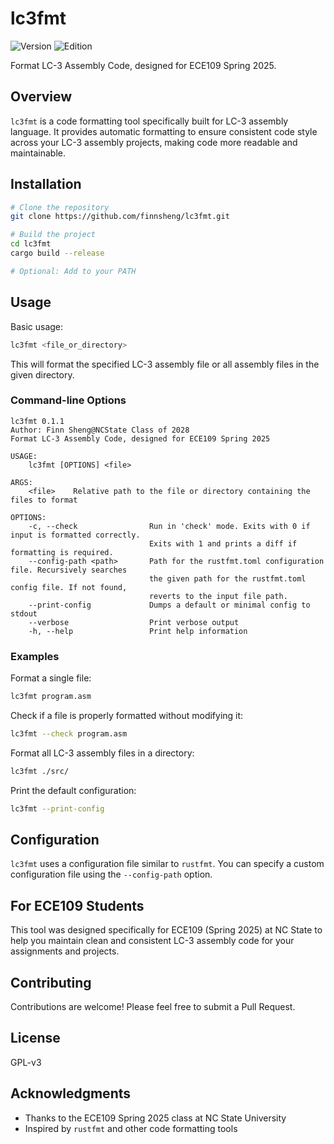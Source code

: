 # lc3fmt

![Version](https://img.shields.io/badge/version-0.1.1-blue)
![Edition](https://img.shields.io/badge/edition-2024-orange)

Format LC-3 Assembly Code, designed for ECE109 Spring 2025.

## Overview

`lc3fmt` is a code formatting tool specifically built for LC-3 assembly language. It provides automatic formatting to ensure consistent code style across your LC-3 assembly projects, making code more readable and maintainable.

## Installation

```bash
# Clone the repository
git clone https://github.com/finnsheng/lc3fmt.git

# Build the project
cd lc3fmt
cargo build --release

# Optional: Add to your PATH
```

## Usage

Basic usage:

```bash
lc3fmt <file_or_directory>
```

This will format the specified LC-3 assembly file or all assembly files in the given directory.

### Command-line Options

```
lc3fmt 0.1.1
Author: Finn Sheng@NCState Class of 2028
Format LC-3 Assembly Code, designed for ECE109 Spring 2025

USAGE:
    lc3fmt [OPTIONS] <file>

ARGS:
    <file>    Relative path to the file or directory containing the files to format

OPTIONS:
    -c, --check                Run in 'check' mode. Exits with 0 if input is formatted correctly.
                               Exits with 1 and prints a diff if formatting is required.
    --config-path <path>       Path for the rustfmt.toml configuration file. Recursively searches
                               the given path for the rustfmt.toml config file. If not found,
                               reverts to the input file path.
    --print-config             Dumps a default or minimal config to stdout
    --verbose                  Print verbose output
    -h, --help                 Print help information
```

### Examples

Format a single file:
```bash
lc3fmt program.asm
```

Check if a file is properly formatted without modifying it:
```bash
lc3fmt --check program.asm
```

Format all LC-3 assembly files in a directory:
```bash
lc3fmt ./src/
```

Print the default configuration:
```bash
lc3fmt --print-config
```

## Configuration

`lc3fmt` uses a configuration file similar to `rustfmt`. You can specify a custom configuration file using the `--config-path` option.

## For ECE109 Students

This tool was designed specifically for ECE109 (Spring 2025) at NC State to help you maintain clean and consistent LC-3 assembly code for your assignments and projects.

## Contributing

Contributions are welcome! Please feel free to submit a Pull Request.

## License

GPL-v3

## Acknowledgments

- Thanks to the ECE109 Spring 2025 class at NC State University
- Inspired by `rustfmt` and other code formatting tools
